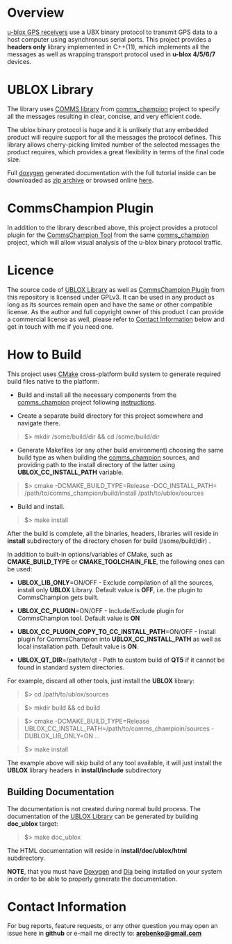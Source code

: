 # Overview
[u-blox GPS receivers](https://www.u-blox.com/en/position-time)
use a UBX binary protocol to transmit GPS data to a host computer using
asynchronous serial ports. This project provides a **headers only** library
implemented in C++(11), which implements all the messages as well as wrapping 
transport protocol used in **u-blox 4/5/6/7** devices.

# UBLOX Library
The library uses [COMMS library](https://github.com/arobenko/comms_champion#comms-library)
from [comms_champion](https://github.com/arobenko/comms_champion) project 
to specify all the messages resulting in clear, concise,
and very efficient code.

The ublox binary protocol is huge and it is unlikely that any embedded product
will require support for all the messages the protocol defines. This library
allows cherry-picking limited number of the selected messages the product requires,
which provides a great flexibility in terms of the final code size.

Full [doxygen](www.doxygen.org) generated documentation with the full tutorial inside can be
downloaded as [zip archive](https://dl.dropboxusercontent.com/u/46999418/ublox/doc_ublox.zip)
or browsed online [here](https://dl.dropboxusercontent.com/u/46999418/ublox/html/index.html).

# CommsChampion Plugin
In addition to the library described above, this project provides a protocol
plugin for the [CommsChampion Tool](https://github.com/arobenko/comms_champion#commschampion-tool)
from the same [comms_champion](https://github.com/arobenko/comms_champion) project,
which will allow visual analysis of the u-blox binary protocol traffic.

# Licence
The source code of [UBLOX Library](#ublox-library) as well as [CommsChampion Plugin](#commschampion-plugin) 
from this repository is licensed under GPLv3. 
It can be used in any product as long as its sources remain open and
have the same or other compatible license. As the author and full copyright
owner of this product I can provide a commercial license as well, please refer
to [Contact Information](#contact-information) below and get in touch with
me if you need one.

# How to Build
This project uses [CMake](https://cmake.org) cross-platform build system to
generate required build files native to the platform.

- Build and install all the necessary components from the 
[comms_champion](https://github.com/arobenko/comms_champion) project following
[instructions](https://github.com/arobenko/comms_champion#how-to-build).

- Create a separate build directory for this project somewhere and navigate there.

>$> mkdir /some/build/dir && cd /some/build/dir

- Generate Makefiles (or any other build environment) choosing the same build type
as when building the [comms_champion](https://github.com/arobenko/comms_champion)
sources, and providing path to the install directory of the latter using **UBLOX_CC_INSTALL_PATH**
variable.

>$> cmake -DCMAKE_BUILD_TYPE=Release -DCC_INSTALL_PATH= /path/to/comms_champion/build/install /path/to/ublox/sources

- Build and install.

>$> make install

After the build is complete, all the binaries, headers, libraries will reside
in **install** subdirectory of the directory chosen for build (/some/build/dir) .

In addition to built-in options/variables of CMake, such as **CMAKE_BUILD_TYPE** or
**CMAKE_TOOLCHAIN_FILE**, the following ones can be used:

- **UBLOX_LIB_ONLY**=ON/OFF - Exclude compilation of all the sources, install only
**UBLOX** Library. Default value is **OFF**, i.e. the plugin to CommsChampion gets built.

- **UBLOX_CC_PLUGIN**=ON/OFF - Include/Exclude plugin for CommsChampion tool.
Default value is **ON**

- **UBLOX_CC_PLUGIN_COPY_TO_CC_INSTALL_PATH**=ON/OFF - Install plugin for 
CommsChampion into **UBLOX_CC_INSTALL_PATH** as well as local installation path. 
Default value is **ON**.

- **UBLOX_QT_DIR**=/path/to/qt - Path to custom build of **QT5** if it cannot be
found in standard system directories.

For example, discard all other tools, just install the **UBLOX** library:

>$> cd /path/to/ublox/sources

>$> mkdir build && cd build

>$> cmake -DCMAKE_BUILD_TYPE=Release UBLOX_CC_INSTALL_PATH=/path/to/comms_champioin/sources -DUBLOX_LIB_ONLY=ON ..

>$> make install 

The example above will skip build of any tool available, it will just install 
the **UBLOX** library headers in **install/include** subdirectory

## Building Documentation
The documentation is not created during normal build process. The documentation of
the [UBLOX Library](#ublox-library) can be generated by building **doc_ublox**
target:
 
>$> make doc_ublox

The HTML documentation will reside in **install/doc/ublox/html** subdirectory.

**NOTE**, that you must have 
[Doxygen](www.doxygen.org) 
and [Dia](https://wiki.gnome.org/Apps/Dia) 
being installed on your system in order to be able to properly generate the 
documentation.

# Contact Information
For bug reports, feature requests, or any other question you may open an issue
here in **github** or e-mail me directly to: **arobenko@gmail.com**
